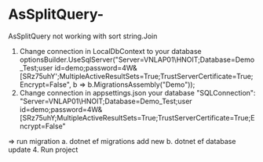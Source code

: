 # AsSplitQuery-
AsSplitQuery not working with sort string.Join

1. Change connection in LocalDbContext to your database
     optionsBuilder.UseSqlServer("Server=VNLAP01\\HNOIT;Database=Demo_Test;user id=demo;password=4W&[SRz75uhY';MultipleActiveResultSets=True;TrustServerCertificate=True;Encrypt=False", b => b.MigrationsAssembly("Demo"));
2. Change connection in appsettings.json your database
    "SQLConnection": "Server=VNLAP01\\HNOIT;Database=Demo_Test;user id=demo;password=4W&[SRz75uhY;MultipleActiveResultSets=True;TrustServerCertificate=True;Encrypt=False"
   
=> run migration
a. dotnet ef migrations add new
b. dotnet ef database update
4. Run project
        
